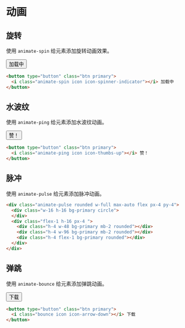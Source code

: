 # 动画

## 旋转

使用 `animate-spin` 给元素添加旋转动画效果。

<Example>
  <button type="button" class="btn primary">
    <i class="animate-spin icon icon-spinner-indicator"></i> 加载中
  </button>
</Example>

```html
<button type="button" class="btn primary">
  <i class="animate-spin icon icon-spinner-indicator"></i> 加载中
</button>
```

## 水波纹

使用 `animate-ping` 给元素添加水波纹动画。

<Example>
<button type="button" class="btn primary">
  <i class="animate-ping icon icon-thumbs-up"></i> 赞！
</button>
</Example>

```html
<button type="button" class="btn primary">
  <i class="animate-ping icon icon-thumbs-up"></i> 赞！
</button>
```

## 脉冲

使用 `animate-pulse` 给元素添加脉冲动画。

<Example>
  <div class="animate-pulse rounded w-full max-auto flex px-4 py-4">
    <div class="w-16 h-16 bg-primary circle">
    </div>
    <div class="flex-1 h-16 px-4 ">
      <div class="h-4 w-48 bg-primary mb-2 rounded"></div>
      <div class="h-4 w-96 bg-primary mb-2 rounded"></div>
      <div class="h-4 flex-1 bg-primary rounded"></div>
    </div>
  </div>
</Example>

```html
<div class="animate-pulse rounded w-full max-auto flex px-4 py-4">
  <div class="w-16 h-16 bg-primary circle">
  </div>
  <div class="flex-1 h-16 px-4 ">
    <div class="h-4 w-48 bg-primary mb-2 rounded"></div>
    <div class="h-4 w-96 bg-primary mb-2 rounded"></div>
    <div class="h-4 flex-1 bg-primary rounded"></div>
  </div>
</div>
```

## 弹跳

使用 `animate-bounce` 给元素添加弹跳动画。

<Example>
  <button type="button" class="btn primary">
    <i class="bounce icon icon-arrow-down"></i> 下载
  </button>
</Example>

```html
<button type="button" class="btn primary">
  <i class="bounce icon icon-arrow-down"></i> 下载
</button>
```
